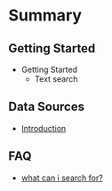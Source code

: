 # Summary

## Getting Started

* Getting Started
  * Text search

## Data Sources

* [Introduction](README.md)

## FAQ

* [what can i search for?](faq/test.md)


